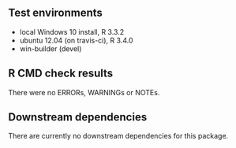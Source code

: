 ## Test environments
* local Windows 10 install, R 3.3.2
* ubuntu 12.04 (on travis-ci), R 3.4.0
* win-builder (devel)

## R CMD check results
There were no ERRORs, WARNINGs or NOTEs.

## Downstream dependencies
There are currently no downstream dependencies for this package.
